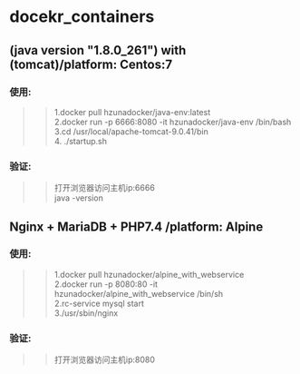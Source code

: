 # docekr_containers

## (java version "1.8.0_261") with (tomcat)/platform: Centos:7

### 使用: 
>> 1.docker pull hzunadocker/java-env:latest</br>
>> 2.docker run -p 6666:8080 -it hzunadocker/java-env /bin/bash</br>
>> 3.cd /usr/local/apache-tomcat-9.0.41/bin</br>
>> 4. ./startup.sh</br>

### 验证: 
>> 打开浏览器访问主机ip:6666</br>
>> java -version</br>


## Nginx + MariaDB + PHP7.4 /platform: Alpine
### 使用:
>>1.docker pull hzunadocker/alpine_with_webservice</br>
>>2.docker run -p 8080:80 -it hzunadocker/alpine_with_webservice /bin/sh</br>
>>2.rc-service mysql start</br>
>>3./usr/sbin/nginx</br>

### 验证:
>>打开浏览器访问主机ip:8080
